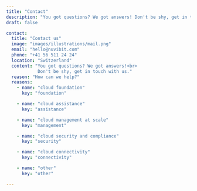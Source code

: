 ```yaml
---
title: "Contact"
description: "You got questions? We got answers! Don't be shy, get in touch with us."
draft: false

contact:
  title: "Contact us"
  image: "images/illustrations/mail.png"
  email: "hello@nuvibit.com"
  phone: "+41 56 511 24 24"
  location: "Switzerland"
  content: "You got questions? We got answers!<br>
            Don't be shy, get in touch with us."
  reason: "How can we help?"
  reasons:
    - name: "cloud foundation"
      key: "foundation"

    - name: "cloud assistance"
      key: "assistance"

    - name: "cloud management at scale"
      key: "management"

    - name: "cloud security and compliance"
      key: "security"

    - name: "cloud connectivity"
      key: "connectivity"

    - name: "other"
      key: "other"

---
```

